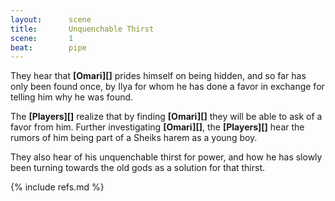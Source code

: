```yaml
---
layout:      scene
title:       Unquenchable Thirst
scene:       1
beat:        pipe
---
```



They hear that **[Omari][]** prides himself on being hidden,
and so far has only been found once,
by Ilya for whom he has done a favor in exchange for telling him why he was found.

The **[Players][]** realize that by finding **[Omari][]** they will be able to ask of a favor from him.
Further investigating **[Omari][]**,
the **[Players][]** hear the rumors of him being part of a Sheiks harem as a young boy.

They also hear of his unquenchable thirst for power,
and how he has slowly been turning towards the old gods as a solution for that thirst.


{% include refs.md %}
